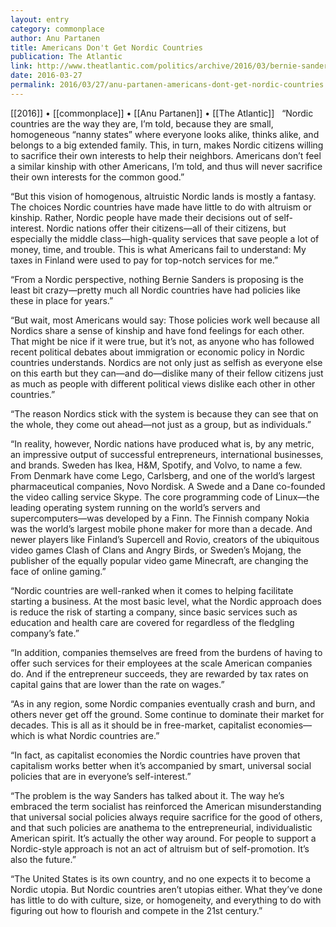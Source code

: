 ```yaml
---
layout: entry
category: commonplace
author: Anu Partanen
title: Americans Don't Get Nordic Countries
publication: The Atlantic
link: http://www.theatlantic.com/politics/archive/2016/03/bernie-sanders-nordic-countries/473385/
date: 2016-03-27
permalink: 2016/03/27/anu-partanen-americans-dont-get-nordic-countries
---
```


[[2016]] • [[commonplace]] • [[Anu Partanen]] • [[The Atlantic]]
 
“Nordic countries are the way they are, I’m told, because they are small, homogeneous “nanny states” where everyone looks alike, thinks alike, and belongs to a big extended family. This, in turn, makes Nordic citizens willing to sacrifice their own interests to help their neighbors. Americans don’t feel a similar kinship with other Americans, I’m told, and thus will never sacrifice their own interests for the common good.”

“But this vision of homogenous, altruistic Nordic lands is mostly a fantasy. The choices Nordic countries have made have little to do with altruism or kinship. Rather, Nordic people have made their decisions out of self-interest. Nordic nations offer their citizens—all of their citizens, but especially the middle class—high-quality services that save people a lot of money, time, and trouble. This is what Americans fail to understand: My taxes in Finland were used to pay for top-notch services for me.”

“From a Nordic perspective, nothing Bernie Sanders is proposing is the least bit crazy—pretty much all Nordic countries have had policies like these in place for years.”

“But wait, most Americans would say: Those policies work well because all Nordics share a sense of kinship and have fond feelings for each other. That might be nice if it were true, but it’s not, as anyone who has followed recent political debates about immigration or economic policy in Nordic countries understands. Nordics are not only just as selfish as everyone else on this earth but they can—and do—dislike many of their fellow citizens just as much as people with different political views dislike each other in other countries.”

“The reason Nordics stick with the system is because they can see that on the whole, they come out ahead—not just as a group, but as individuals.”

“In reality, however, Nordic nations have produced what is, by any metric, an impressive output of successful entrepreneurs, international businesses, and brands. Sweden has Ikea, H&M, Spotify, and Volvo, to name a few. From Denmark have come Lego, Carlsberg, and one of the world’s largest pharmaceutical companies, Novo Nordisk. A Swede and a Dane co-founded the video calling service Skype. The core programming code of Linux—the leading operating system running on the world’s servers and supercomputers—was developed by a Finn. The Finnish company Nokia was the world’s largest mobile phone maker for more than a decade. And newer players like Finland’s Supercell and Rovio, creators of the ubiquitous video games Clash of Clans and Angry Birds, or Sweden’s Mojang, the publisher of the equally popular video game Minecraft, are changing the face of online gaming.”

“Nordic countries are well-ranked when it comes to helping facilitate starting a business. At the most basic level, what the Nordic approach does is reduce the risk of starting a company, since basic services such as education and health care are covered for regardless of the fledgling company’s fate.”

“In addition, companies themselves are freed from the burdens of having to offer such services for their employees at the scale American companies do. And if the entrepreneur succeeds, they are rewarded by tax rates on capital gains that are lower than the rate on wages.”

“As in any region, some Nordic companies eventually crash and burn, and others never get off the ground. Some continue to dominate their market for decades. This is all as it should be in free-market, capitalist economies—which is what Nordic countries are.”

“In fact, as capitalist economies the Nordic countries have proven that capitalism works better when it’s accompanied by smart, universal social policies that are in everyone’s self-interest.”

“The problem is the way Sanders has talked about it. The way he’s embraced the term socialist has reinforced the American misunderstanding that universal social policies always require sacrifice for the good of others, and that such policies are anathema to the entrepreneurial, individualistic American spirit. It’s actually the other way around. For people to support a Nordic-style approach is not an act of altruism but of self-promotion. It’s also the future.”

“The United States is its own country, and no one expects it to become a Nordic utopia. But Nordic countries aren’t utopias either. What they’ve done has little to do with culture, size, or homogeneity, and everything to do with figuring out how to flourish and compete in the 21st century.”
